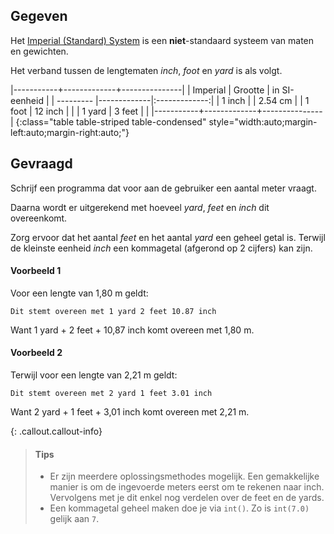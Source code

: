 ## Gegeven

Het <a href='https://nl.wikipedia.org/wiki/Brits-Amerikaans_maatsysteem' target='_blanc'>Imperial (Standard) System</a> is een **niet**-standaard systeem van maten en gewichten.

Het verband tussen de lengtematen *inch*, *foot* en *yard* is als volgt.

|-----------+-------------+---------------|
| Imperial  | Grootte     | in SI-eenheid |
| --------- |-------------|:-------------:|
| 1 inch    |             | 2.54 cm       |
| 1 foot    | 12 inch     |               |
| 1 yard    | 3 feet      |               |
|-----------+-------------+---------------|
{:class="table table-striped table-condensed" style="width:auto;margin-left:auto;margin-right:auto;"}

## Gevraagd

Schrijf een programma dat voor aan de gebruiker een aantal meter vraagt. 

Daarna wordt er uitgerekend met hoeveel *yard*, *feet* en *inch* dit overeenkomt.

Zorg ervoor dat het aantal *feet* en het aantal *yard* een geheel getal is. Terwijl de kleinste eenheid *inch* een kommagetal (afgerond op 2 cijfers) kan zijn.

#### Voorbeeld 1
Voor een lengte van 1,80 m geldt:
```
Dit stemt overeen met 1 yard 2 feet 10.87 inch
```
Want 1 yard + 2 feet + 10,87 inch komt overeen met 1,80 m.

#### Voorbeeld 2
Terwijl voor een lengte van 2,21 m geldt:
```
Dit stemt overeen met 2 yard 1 feet 3.01 inch
```
Want 2 yard + 1 feet + 3,01 inch komt overeen met 2,21 m.

{: .callout.callout-info}
>#### Tips
> 
> - Er zijn meerdere oplossingsmethodes mogelijk. Een gemakkelijke manier is om de ingevoerde meters eerst om te rekenen naar inch. Vervolgens met je dit enkel nog verdelen over de feet en de yards.
> - Een kommagetal geheel maken doe je via `int()`. Zo is `int(7.0)` gelijk aan `7`.
